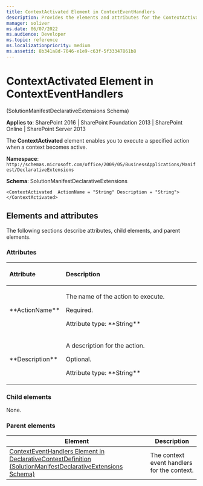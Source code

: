 ```yaml
---
title: ContextActivated Element in ContextEventHandlers
description: Provides the elements and attributes for the ContextActivated Element in ContextEventHandlers
manager: soliver
ms.date: 06/07/2022
ms.audience: Developer
ms.topic: reference
ms.localizationpriority: medium
ms.assetid: 8b341a8d-7046-e1e9-c63f-5f33347861b8
---
```


# ContextActivated Element in ContextEventHandlers

(SolutionManifestDeclarativeExtensions Schema)

**Applies to**: SharePoint 2016 | SharePoint Foundation 2013 | SharePoint Online | SharePoint Server 2013

The **ContextActivated** element enables you to execute a specified action when a context becomes active.

**Namespace**: `http://schemas.microsoft.com/office/2009/05/BusinessApplications/Manifest/DeclarativeExtensions`

**Schema**: SolutionManifestDeclarativeExtensions

```
<ContextActivated  ActionName = "String" Description = "String"> </ContextActivated>
```

## Elements and attributes

The following sections describe attributes, child elements, and parent elements.

### Attributes

<table>
<colgroup>
<col width="20%" />
<col width="80%" />
</colgroup>
<thead>
<tr class="header">
<th align="left"><p>Attribute</p></th>
<th align="left"><p>Description</p></th>
</tr>
</thead>
<tbody>
<tr class="odd">
<td align="left"><p>**ActionName**</p></td>
<td align="left"><p>The name of the action to execute.</p>
<p>Required.</p>
<p>Attribute type: **String**</p></td>
</tr>
<tr class="even">
<td align="left"><p>**Description**</p></td>
<td align="left"><p>A description for the action.</p>
<p>Optional.</p>
<p>Attribute type: **String**</p></td>
</tr>
</tbody>
</table>

### Child elements

None.

### Parent elements

| Element | Description |
| --- | --- |
| [ContextEventHandlers Element in DeclarativeContextDefinition (SolutionManifestDeclarativeExtensions Schema)](contexteventhandlers-element-in-declarativecontextdefinition-solutionmanifestdec.md) | The context event handlers for the context. |

<br/>


<br/>
